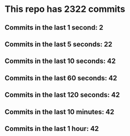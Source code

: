 # This repo has 2322 commits

## Commits in the last 1 second: 2
## Commits in the last 5 seconds: 22
## Commits in the last 10 seconds: 42
## Commits in the last 60 seconds: 42
## Commits in the last 120 seconds: 42
## Commits in the last 10 minutes: 42
## Commits in the last 1 hour: 42
